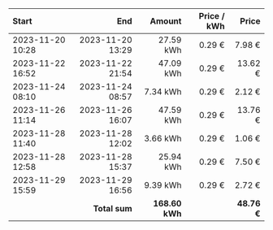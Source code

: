| Start            |              End |         Amount | Price / kWh |       Price |
| :--------------- | ---------------: | -------------: | ----------: | ----------: |
| 2023-11-20 10:28 | 2023-11-20 13:29 |      27.59 kWh |      0.29 € |      7.98 € |
| 2023-11-22 16:52 | 2023-11-22 21:54 |      47.09 kWh |      0.29 € |     13.62 € |
| 2023-11-24 08:10 | 2023-11-24 08:57 |       7.34 kWh |      0.29 € |      2.12 € |
| 2023-11-26 11:14 | 2023-11-26 16:07 |      47.59 kWh |      0.29 € |     13.76 € |
| 2023-11-28 11:40 | 2023-11-28 12:02 |       3.66 kWh |      0.29 € |      1.06 € |
| 2023-11-28 12:58 | 2023-11-28 15:37 |      25.94 kWh |      0.29 € |      7.50 € |
| 2023-11-29 15:59 | 2023-11-29 16:56 |       9.39 kWh |      0.29 € |      2.72 € |
|                  |    **Total sum** | **168.60 kWh** |             | **48.76 €** |